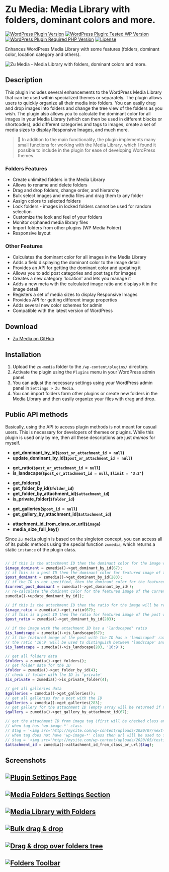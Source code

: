 # Zu Media: Media Library with folders, dominant colors and more.

<!-- [![WordPress Plugin Version](https://img.shields.io/wordpress/plugin/v/zu-media?style=for-the-badge)](https://wordpress.org/plugins/zu-media/)
[![WordPress Plugin: Tested WP Version](https://img.shields.io/wordpress/plugin/tested/zu-media?color=4ab866&style=for-the-badge)](https://wordpress.org/plugins/zu-media/)
[![WordPress Plugin Required PHP Version](https://img.shields.io/wordpress/plugin/required-php/zu-media?color=bc2a8d&style=for-the-badge)](https://www.php.net/) -->

[![WordPress Plugin Version](https://img.shields.io/badge/plugin-v2.2.1-007ec6.svg?style=for-the-badge)]()
[![WordPress Plugin: Tested WP Version](https://img.shields.io/badge/wordpress-v5.7%20tested-4ab866.svg?style=for-the-badge)]()
[![WordPress Plugin Required PHP Version](https://img.shields.io/badge/php->=7.0.0-bc2a8d.svg?style=for-the-badge)](https://www.php.net/)
[![License](https://img.shields.io/badge/license-GPL--2.0%2B-fcbf00.svg?style=for-the-badge)](https://github.com/picasso/zu-media/blob/master/LICENSE)

 <!-- ![WordPress Plugin Downloads](https://img.shields.io/wordpress/plugin/dt/zu-media?color=00aced&style=for-the-badge) -->

Enhances WordPress Media Library with some features (folders, dominant color, location category and others).


![Zu Media - Media Library with folders, dominant colors and more.](https://user-images.githubusercontent.com/399395/111074321-bfc89100-84e2-11eb-8a40-09671bff8da4.png)


## Description

This plugin includes several enhancements to the WordPress Media Library that can be used within specialized themes or separately. The plugin allows users to quickly organize all their media into folders. You can easily drag and drop images into folders and change the tree view of the folders as you wish. The plugin also allows you to calculate the dominant color for all images in your Media Library (which can then be used in different blocks or shortcodes), add different categories and tags to images, create a set of media sizes to display Responsive Images, and much more.

> &#x1F383; In addition to the main functionality, the plugin implements many small functions for working with the Media Library, which I found it possible to include in the plugin for ease of developing WordPress themes.

### Folders Features

* Create unlimited folders in the Media Library
* Allows to rename and delete folders
* Drag and drop folders, change order, and hierarchy
* Bulk select images and media files and drag them to any folder
* Assign colors to selected folders
* Lock folders - images in locked folders cannot be used for random selection
* Customize the look and feel of your folders
* Monitor orphaned media library files
* Import folders from other plugins (WP Media Folder)
* Responsive layout

### Other Features

* Calculates the dominant color for all images in the Media Library
* Adds a field displaying the dominant color to the image detail
* Provides an API for getting the dominant color and updating it
* Allows you to add post categories and post tags for images
* Creates a new category 'location' and lets you manage it
* Adds a new meta with the calculated image ratio and displays it in the image detail
* Registers a set of media sizes to display Responsive Images
* Provides API for getting different image properties
* Adds several new color schemes for admin
* Compatible with the latest version of WordPress

<!--
### Connect

-   [Download on WordPress.org](https://wordpress.org/plugins/zu-media/)
-   [Follow on Twitter](https://twitter.com/??)
-   [Like me on Facebook](https://www.facebook.com/??/)
-->

## Download

<!-- + [Zu Media on WordPress.org](https://downloads.wordpress.org/plugin/zu-media.zip) -->
+ [Zu Media on GitHub](https://github.com/picasso/zu-media/archive/master.zip)

## Installation

1. Upload the `zu-media` folder to the `/wp-content/plugins/` directory.
2. Activate the plugin using the `Plugins` menu in your WordPress admin panel.
3. You can adjust the necessary settings using your WordPress admin panel in `Settings > Zu Media`.
4. You can import folders form other plugins or create new folders in the Media Library and then easily organize your files with drag and drop.


## Public API methods

Basically, using the API to access plugin methods is not meant for casual users. This is necessary for developers of themes or plugins. While this plugin is used only by me, then all these descriptions are just *memos* for myself.

+ __get_dominant_by_id(`$post_or_attachment_id = null`)__
+ __update_dominant_by_id(`$post_or_attachment_id = null`)__
- __get_ratio(`$post_or_attachment_id = null`)__
- __is_landscape(`$post_or_attachment_id = null`, `$limit = '3:2'`)__
* __get_folders()__
* __get_folder_by_id(`$folder_id`)__
* __get_folder_by_attachment_id(`$attachment_id`)__
* __is_private_folder(`$folder_id`)__
+ __get_galleries(`$post_id = null`)__
+ __get_gallery_by_attachment_id(`$attachment_id`)__
- __attachment_id_from_class_or_url(`$image`)__
- __media_size_full_key()__


Since `Zu Media` plugin is based on the singleton concept, you can access all of its public methods using the special function `zumedia`, which returns a static `instance` of the plugin class.

```php

// if this is the attachment ID then the dominant color for the image will be returned
$image_dominant = zumedia()->get_dominant_by_id(67);
// if this is a post ID then the dominant color for featured image of the post will be returned
$post_dominant = zumedia()->get_dominant_by_id(283);
// if the ID is not specified, then the dominant color for the featured image of the current post will be returned
$current_post_dominant = zumedia()->get_dominant_by_id();
// re-calculate the dominant color for the featured image of the current post
zumedia()->update_dominant_by_id();

// if this is the attachment ID then the ratio for the image will be returned
$image_ratio = zumedia()->get_ratio(67);
// if this is a post ID then the ratio for featured image of the post will be returned
$post_ratio = zumedia()->get_dominant_by_id(283);

// if the image with the attachment ID has a 'landscaped' ratio
$is_landscape = zumedia()->is_landscape(67);
// if the featured image of the post with the ID has a 'landscaped' ratio
// the ratio '16:9 'will be used to distinguish between 'landscape' and 'portrait' images
$is_landscape = zumedia()->is_landscape(283, '16:9');

// get all folders data
$folders = zumedia()->get_folders();
// get folder data for the ID
$folder = zumedia()->get_folder_by_id(4);
// check if folder with the ID is 'private'
$is_private = zumedia()->is_private_folder(4);

// get all galleries data
$galleries = zumedia()->get_galleries();
// get all galleries for a post with the ID
$galleries = zumedia()->get_galleries(283);
// get gallery for the attachment ID (empty array will be returned if no gallery found)
$gallery = zumedia()->get_gallery_by_attachment_id(67);

// get the attachment ID from image tag (first will be checked class and then image url)
// when tag has 'wp-image-*' class
// $tag = '<img src="http://mysite.com/wp-content/uploads/2020/07/next-1024x606.jpg" alt="" class="wp-image-779"/>';
// when tag does not have 'wp-image-*' class then url will be used to find out the attachment ID
// $tag = '<img src="http://mysite.com/wp-content/uploads/2020/05/testimage-400x240.jpg"/>';
$attachment_id = zumedia()->attachment_id_from_class_or_url($tag);

```

<!--
## Support

Need help? This is a developer's portal for __Zu Media__ and should not be used for general support and queries. Please visit the [support forum on WordPress.org](https://wordpress.org/support/plugin/zu-media) for assistance.
-->

## Screenshots

## [![Plugin Settings Page](https://user-images.githubusercontent.com/399395/111200815-6b94de00-85c2-11eb-8b79-236beace105e.jpg)](https://github.com/picasso/zu-media/)

## [![Media Folders Settings Section](https://user-images.githubusercontent.com/399395/111200828-72235580-85c2-11eb-9093-79ba0e124349.jpg)](https://github.com/picasso/zu-media/)

## [![Media Library with Folders](https://user-images.githubusercontent.com/399395/111200861-78b1cd00-85c2-11eb-9593-1b39eb994b4a.jpg)](https://github.com/picasso/zu-media/)

## [![Bulk drag & drop](https://user-images.githubusercontent.com/399395/111200881-7e0f1780-85c2-11eb-810f-d52ac897fc0c.jpg)](https://github.com/picasso/zu-media/)

## [![Drag & drop over folders tree](https://user-images.githubusercontent.com/399395/111200913-85362580-85c2-11eb-9eb6-e8dd23656be2.jpg)](https://github.com/picasso/zu-media/)

## [![Folders Toolbar](https://user-images.githubusercontent.com/399395/111200933-8a937000-85c2-11eb-882b-b613539fe585.jpg)](https://github.com/picasso/zu-media/)
